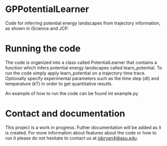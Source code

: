 # GPPotentialLearner
Code for inferring potential energy landscapes from trajectory information, as shown in iScience and JCP.

# Running the code

The code is organized into a class called PotentialLearner that contains a function which infers potential energy landscapes called learn_potential. To run the code simply apply learn_potential on a trajectory time trace. Optionally specify experimental parameters such as the time step (dt) and temperature (kT) in order to get quantitative results.

An example of how to run the code can be found int example.py

# Contact and documentation

This project is a work in progress. Futher documentation will be added as it is created. For more information about features about the code or how to run it please do not hesitate to contact us at jsbryan4@asu.edu.
